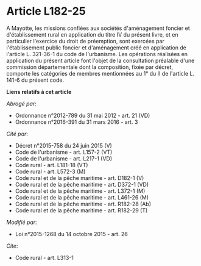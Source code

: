 # Article L182-25

A Mayotte, les missions confiées aux sociétés d'aménagement foncier et d'établissement rural en application du titre IV du
présent livre, et en particulier l'exercice du droit de préemption, sont exercées par l'établissement public foncier et
d'aménagement créé en application de l'article L. 321-36-1 du code de l'urbanisme. Les opérations réalisées en application du
présent article font l'objet de la consultation préalable d'une commission départementale dont la composition, fixée par
décret, comporte les catégories de membres mentionnées au 1° du II de l'article L. 141-6 du présent code.

**Liens relatifs à cet article**

_Abrogé par_:

  - Ordonnance n°2012-789 du 31 mai 2012 - art. 21 (VD)
  - Ordonnance n°2016-391 du 31 mars 2016 - art. 3

_Cité par_:

  - Décret n°2015-758 du 24 juin 2015 (V)
  - Code de l'urbanisme - art. L157-2 (VT)
  - Code de l'urbanisme - art. L217-1 (VD)
  - Code rural - art. L181-18 (VT)
  - Code rural - art. L572-3 (M)
  - Code rural et de la pêche maritime - art. D182-1 (V)
  - Code rural et de la pêche maritime - art. D372-1 (VD)
  - Code rural et de la pêche maritime - art. L372-1 (M)
  - Code rural et de la pêche maritime - art. L461-26 (M)
  - Code rural et de la pêche maritime - art. R182-28 (Ab)
  - Code rural et de la pêche maritime - art. R182-29 (T)

_Modifié par_:

  - Loi n°2015-1268 du 14 octobre 2015 - art. 26

_Cite_:

  - Code rural - art. L313-1
